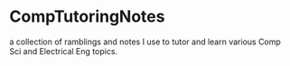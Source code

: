 # CompTutoringNotes
a collection of ramblings and notes I use to tutor and learn various Comp Sci and Electrical Eng topics.
